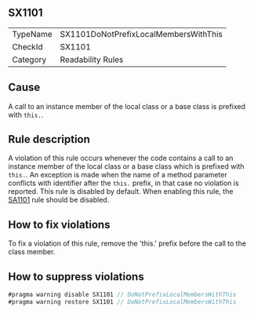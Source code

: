 ## SX1101

<table>
<tr>
  <td>TypeName</td>
  <td>SX1101DoNotPrefixLocalMembersWithThis</td>
</tr>
<tr>
  <td>CheckId</td>
  <td>SX1101</td>
</tr>
<tr>
  <td>Category</td>
  <td>Readability Rules</td>
</tr>
</table>

## Cause

A call to an instance member of the local class or a base class is prefixed with `this.`.

## Rule description

A violation of this rule occurs whenever the code contains a call to an instance member of the local class or a base class which is prefixed with `this.`. An exception is made when the name of a method parameter conflicts with identifier after the `this.` prefix, in that case no violation is reported.
This rule is disabled by default. When enabling this rule, the [SA1101](SA1101.md) rule should be disabled.

## How to fix violations

To fix a violation of this rule, remove the 'this.' prefix before the call to the class member.

## How to suppress violations

```csharp
#pragma warning disable SX1101 // DoNotPrefixLocalMembersWithThis
#pragma warning restore SX1101 // DoNotPrefixLocalMembersWithThis
```
